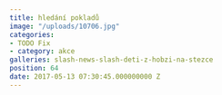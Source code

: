 ```yaml
---
title: hledání pokladů
image: "/uploads/10706.jpg"
categories:
- TODO Fix
- category: akce
galleries: slash-news-slash-deti-z-hobzi-na-stezce
position: 64
date: 2017-05-13 07:30:45.000000000 Z
---
```

